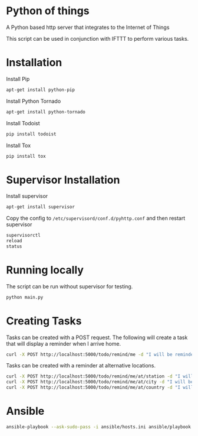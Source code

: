 # Python of things
A Python based http server that integrates to the Internet of Things

This script can be used in conjunction with IFTTT to perform various tasks.

# Installation
Install Pip
```bash
apt-get install python-pip
```

Install Python Tornado
```bash
apt-get install python-tornado
```

Install Todoist
```bash
pip install todoist
```

Install Tox
```bash
pip install tox
```
# Supervisor Installation
Install supervisor
```bash
apt-get install supervisor
```
Copy the config to ```/etc/supervisord/conf.d/pyhttp.conf``` and then restart supervisor
```bash
supervisorctl
reload
status
```
# Running locally
The script can be run without supervisor for testing.
```bash
python main.py
```
# Creating Tasks
Tasks can be created with a POST request.
The following will create a task that will display a reminder when I arrive home.
```bash
curl -X POST http://localhost:5000/todo/remind/me -d "I will be reminded when I get home"
```
Tasks can be created with a reminder at alternative locations.
```bash
curl -X POST http://localhost:5000/todo/remind/me/at/station -d "I will be reminded when I arrive at the station"
curl -X POST http://localhost:5000/todo/remind/me/at/city -d "I will be reminded when I arrive at home in the city"
curl -X POST http://localhost:5000/todo/remind/me/at/country -d "I will be reminded when I arrive at home in the country"
```
# Ansible
```bash
ansible-playbook --ask-sudo-pass -i ansible/hosts.ini ansible/playbook.yml
```